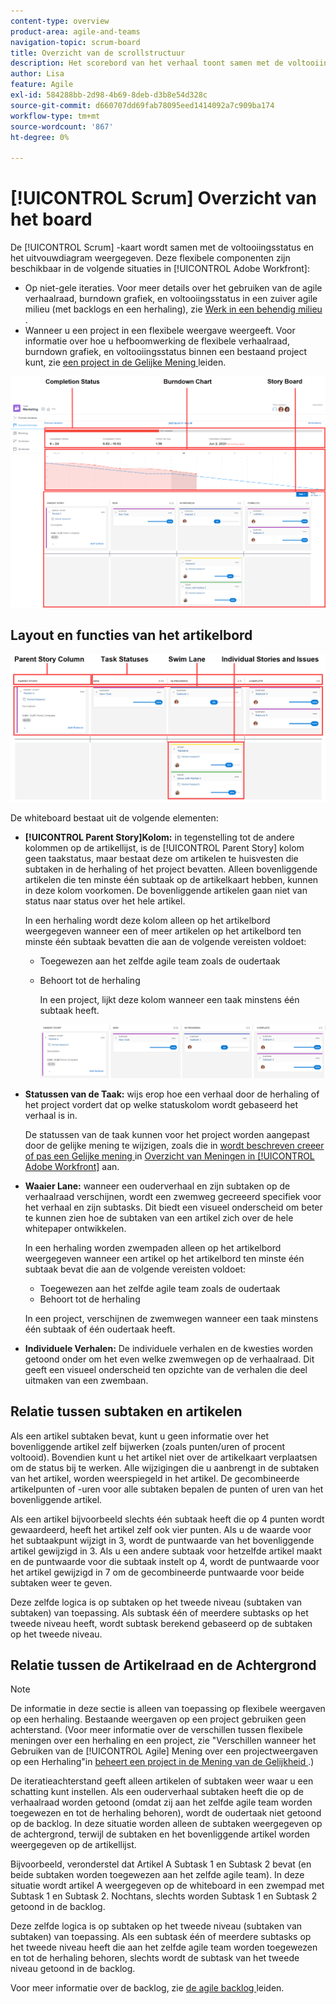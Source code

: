 ```yaml
---
content-type: overview
product-area: agile-and-teams
navigation-topic: scrum-board
title: Overzicht van de scrollstructuur
description: Het scorebord van het verhaal toont samen met de voltooiingsstatus en de burndown grafiek.
author: Lisa
feature: Agile
exl-id: 584288bb-2d98-4b69-8deb-d3b8e54d328c
source-git-commit: d660707dd69fab78095eed1414092a7c909ba174
workflow-type: tm+mt
source-wordcount: '867'
ht-degree: 0%

---
```


# [!UICONTROL Scrum] Overzicht van het board

De [!UICONTROL Scrum] -kaart wordt samen met de voltooiingsstatus en het uitvouwdiagram weergegeven. Deze flexibele componenten zijn beschikbaar in de volgende situaties in [!UICONTROL Adobe Workfront]:

* Op niet-gele iteraties. Voor meer details over het gebruiken van de agile verhaalraad, burndown grafiek, en voltooiingsstatus in een zuiver agile milieu (met backlogs en een herhaling), zie [ Werk in een behendig milieu ](../../../agile/work-in-an-agile-environment/work-in-an-agile-environment.md).
* Wanneer u een project in een flexibele weergave weergeeft. Voor informatie over hoe u hefboomwerking de flexibele verhaalraad, burndown grafiek, en voltooiingsstatus binnen een bestaand project kunt, zie [ een project in de Gelijke Mening ](../../../manage-work/projects/manage-projects/manage-projects-in-agile-view.md) leiden.

![ de iteratie van de Gelijkheid ](assets/agile-iteration-with-callouts.png)

## Layout en functies van het artikelbord

![ het verhaalbord van de Gelijkheid ](assets/agile-storyboard-callouts.png)

De whiteboard bestaat uit de volgende elementen:

* **[!UICONTROL Parent Story]Kolom:** in tegenstelling tot de andere kolommen op de artikellijst, is de [!UICONTROL Parent Story] kolom geen taakstatus, maar bestaat deze om artikelen te huisvesten die subtaken in de herhaling of het project bevatten. Alleen bovenliggende artikelen die ten minste één subtaak op de artikelkaart hebben, kunnen in deze kolom voorkomen. De bovenliggende artikelen gaan niet van status naar status over het hele artikel.

  In een herhaling wordt deze kolom alleen op het artikelbord weergegeven wanneer een of meer artikelen op het artikelbord ten minste één subtaak bevatten die aan de volgende vereisten voldoet:

   * Toegewezen aan het zelfde agile team zoals de oudertaak
   * Behoort tot de herhaling

     In een project, lijkt deze kolom wanneer een taak minstens één subtaak heeft.

     ![ de kolom van het het verhaal van de ouder ](assets/agile-parentstory-swimlane.png)

* **Statussen van de Taak:** wijs erop hoe een verhaal door de herhaling of het project vordert dat op welke statuskolom wordt gebaseerd het verhaal is in.

  De statussen van de taak kunnen voor het project worden aangepast door de gelijke mening te wijzigen, zoals die in [ wordt beschreven creeer of pas een Gelijke mening ](../../../reports-and-dashboards/reports/reporting-elements/views-overview.md#customizing-an-agile-view) in [ Overzicht van Meningen in [!UICONTROL Adobe Workfront]](../../../reports-and-dashboards/reports/reporting-elements/views-overview.md) aan.

* **Waaier Lane:** wanneer een ouderverhaal en zijn subtaken op de verhaalraad verschijnen, wordt een zwemweg gecreeerd specifiek voor het verhaal en zijn subtasks. Dit biedt een visueel onderscheid om beter te kunnen zien hoe de subtaken van een artikel zich over de hele whitepaper ontwikkelen.

  In een herhaling worden zwempaden alleen op het artikelbord weergegeven wanneer een artikel op het artikelbord ten minste één subtaak bevat die aan de volgende vereisten voldoet:

   * Toegewezen aan het zelfde agile team zoals de oudertaak
   * Behoort tot de herhaling

  In een project, verschijnen de zwemwegen wanneer een taak minstens één subtaak of één oudertaak heeft.

* **Individuele Verhalen:** De individuele verhalen en de kwesties worden getoond onder om het even welke zwemwegen op de verhaalraad. Dit geeft een visueel onderscheid ten opzichte van de verhalen die deel uitmaken van een zwembaan.

## Relatie tussen subtaken en artikelen

Als een artikel subtaken bevat, kunt u geen informatie over het bovenliggende artikel zelf bijwerken (zoals punten/uren of procent voltooid). Bovendien kunt u het artikel niet over de artikelkaart verplaatsen om de status bij te werken. Alle wijzigingen die u aanbrengt in de subtaken van het artikel, worden weerspiegeld in het artikel. De gecombineerde artikelpunten of -uren voor alle subtaken bepalen de punten of uren van het bovenliggende artikel.

Als een artikel bijvoorbeeld slechts één subtaak heeft die op 4 punten wordt gewaardeerd, heeft het artikel zelf ook vier punten. Als u de waarde voor het subtaakpunt wijzigt in 3, wordt de puntwaarde van het bovenliggende artikel gewijzigd in 3. Als u een andere subtaak voor hetzelfde artikel maakt en de puntwaarde voor die subtaak instelt op 4, wordt de puntwaarde voor het artikel gewijzigd in 7 om de gecombineerde puntwaarde voor beide subtaken weer te geven.

Deze zelfde logica is op subtaken op het tweede niveau (subtaken van subtaken) van toepassing. Als subtask één of meerdere subtasks op het tweede niveau heeft, wordt subtask berekend gebaseerd op de subtaken op het tweede niveau.

## Relatie tussen de Artikelraad en de Achtergrond

>[!NOTE]
>
>De informatie in deze sectie is alleen van toepassing op flexibele weergaven op een herhaling. Bestaande weergaven op een project gebruiken geen achterstand. (Voor meer informatie over de verschillen tussen flexibele meningen over een herhaling en een project, zie &quot;Verschillen wanneer het Gebruiken van de [!UICONTROL Agile] Mening over een projectweergaven op een Herhaling&quot;in [ beheert een project in de Mening van de Gelijkheid ](../../../manage-work/projects/manage-projects/manage-projects-in-agile-view.md).)

De iteratieachterstand geeft alleen artikelen of subtaken weer waar u een schatting kunt instellen. Als een ouderverhaal subtaken heeft die op de verhaalraad worden getoond (omdat zij aan het zelfde agile team worden toegewezen en tot de herhaling behoren), wordt de oudertaak niet getoond op de backlog. In deze situatie worden alleen de subtaken weergegeven op de achtergrond, terwijl de subtaken en het bovenliggende artikel worden weergegeven op de artikellijst.

Bijvoorbeeld, veronderstel dat Artikel A Subtask 1 en Subtask 2 bevat (en beide subtaken worden toegewezen aan het zelfde agile team). In deze situatie wordt artikel A weergegeven op de whiteboard in een zwempad met Subtask 1 en Subtask 2. Nochtans, slechts worden Subtask 1 en Subtask 2 getoond in de backlog.

Deze zelfde logica is op subtaken op het tweede niveau (subtaken van subtaken) van toepassing. Als een subtask één of meerdere subtasks op het tweede niveau heeft die aan het zelfde agile team worden toegewezen en tot de herhaling behoren, slechts wordt de subtask van het tweede niveau getoond in de backlog.

Voor meer informatie over de backlog, zie [ de agile backlog ](../../../agile/work-in-an-agile-environment/manage-the-agile-backlog.md) leiden.
